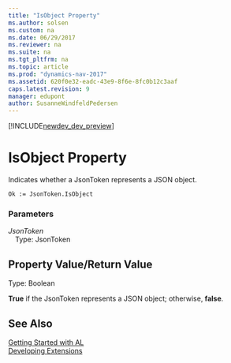 ```yaml
---
title: "IsObject Property"
ms.author: solsen
ms.custom: na
ms.date: 06/29/2017
ms.reviewer: na
ms.suite: na
ms.tgt_pltfrm: na
ms.topic: article
ms.prod: "dynamics-nav-2017"
ms.assetid: 620f0e32-eadc-43e9-8f6e-8fc0b12c3aaf
caps.latest.revision: 9
manager: edupont
author: SusanneWindfeldPedersen
---
```


[!INCLUDE[newdev_dev_preview](../includes/newdev_dev_preview.md)]

# IsObject Property
Indicates whether a JsonToken represents a JSON object.

```
Ok := JsonToken.IsObject
```

### Parameters
*JsonToken*  
&emsp;Type: JsonToken

## Property Value/Return Value
Type: Boolean

**True** if the JsonToken represents a JSON object; otherwise, **false**.

## See Also
[Getting Started with AL](../devenv-get-started.md)  
[Developing Extensions](../devenv-dev-overview.md)
